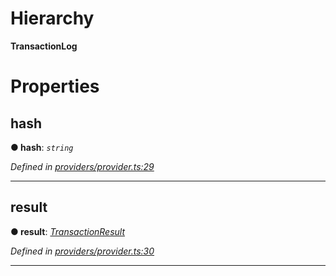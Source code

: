 

# Hierarchy

**TransactionLog**

# Properties

<a id="hash"></a>

##  hash

**● hash**: *`string`*

*Defined in [providers/provider.ts:29](https://github.com/nearprotocol/nearlib/blob/b1a6029/src.ts/providers/provider.ts#L29)*

___
<a id="result"></a>

##  result

**● result**: *[TransactionResult](_providers_provider_.transactionresult.md)*

*Defined in [providers/provider.ts:30](https://github.com/nearprotocol/nearlib/blob/b1a6029/src.ts/providers/provider.ts#L30)*

___

